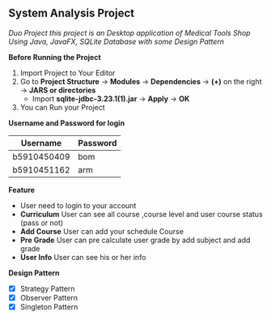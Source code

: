 ## System Analysis Project

*Duo Project this project is an Desktop application of Medical Tools Shop Using Java, JavaFX, SQLite Database with some Design Pattern*

**Before Running the Project**
1. Import Project to Your Editor
2. Go to **Project Structure** &rightarrow; **Modules** &rightarrow; **Dependencies** &rightarrow; **(+)** on the right &rightarrow; **JARS or directories**
   * Import **sqlite-jdbc-3.23.1(1).jar** &rightarrow; **Apply** &rightarrow; **OK**
3. You can Run your Project

**Username and Password for login**

Username | Password
-----|----- |
b5910450409 | bom |
b5910451162 | arm |

**Feature**

* User need to login to your account
* **Curriculum** User can see all course ,course level and user course status (pass or not)
* **Add Course** User can add your schedule Course
* **Pre Grade** User can pre calculate user grade by add subject and add grade
* **User Info** User can see his or her info

**Design Pattern**
- [x] Strategy Pattern
- [x] Observer Pattern
- [x] Singleton Pattern